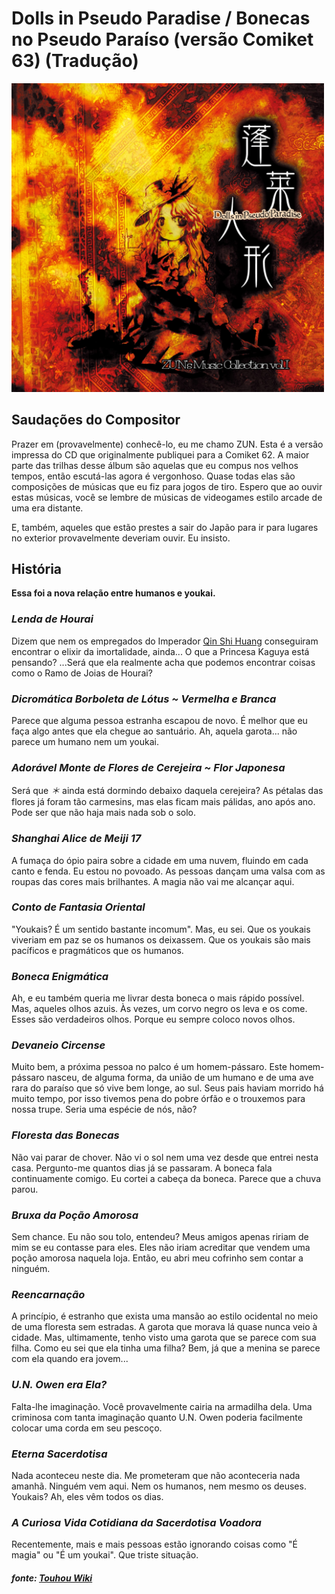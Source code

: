 # Dolls in Pseudo Paradise / Bonecas no Pseudo Paraíso (versão Comiket 63) (Tradução)
<img src="cover.png" alt="capa de Dolls in Pseudo Paradise" width="500"/>

## Saudações do Compositor

Prazer em (provavelmente) conhecê-lo, eu me chamo ZUN. Esta é a versão impressa do CD que originalmente publiquei para a Comiket 62.
A maior parte das trilhas desse álbum são aquelas que eu compus nos velhos tempos, então escutá-las agora é vergonhoso. Quase todas elas são composições de músicas que eu fiz para jogos de tiro.
Espero que ao ouvir estas músicas, você se lembre de músicas de videogames estilo arcade de uma era distante.

E, também, aqueles que estão prestes a sair do Japão para ir para lugares no exterior provavelmente deveriam ouvir. Eu insisto.

## História

**Essa foi a nova relação entre humanos e youkai.**

### *Lenda de Hourai*

Dizem que nem os empregados do Imperador [Qin Shi Huang](https://en.wikipedia.org/wiki/Qin_Shi_Huang) conseguiram encontrar o elixir da imortalidade, ainda...
O que a Princesa Kaguya está pensando?
...Será que ela realmente acha que podemos encontrar coisas como o Ramo de Joias de Hourai?

### *Dicromática Borboleta de Lótus ~ Vermelha e Branca*

Parece que alguma pessoa estranha escapou de novo.
É melhor que eu faça algo antes que ela chegue ao santuário.
Ah, aquela garota... não parece um humano nem um youkai.

### *Adorável Monte de Flores de Cerejeira ~ Flor Japonesa*

Será que *＊* ainda está dormindo debaixo daquela cerejeira?
As pétalas das flores já foram tão carmesins, mas elas ficam mais pálidas, ano após ano.
Pode ser que não haja mais nada sob o solo.

### *Shanghai Alice de Meiji 17*

A fumaça do ópio paira sobre a cidade em uma nuvem, fluindo em cada canto e fenda. Eu estou no povoado. As pessoas dançam uma valsa com as roupas das cores mais brilhantes. A magia não vai me alcançar aqui.

### *Conto de Fantasia Oriental*

"Youkais? É um sentido bastante incomum".
Mas, eu sei. Que os youkais viveriam em paz se os humanos os deixassem.
Que os youkais são mais pacíficos e pragmáticos que os humanos.

### *Boneca Enigmática*

Ah, e eu também queria me livrar desta boneca o mais rápido possível.
Mas, aqueles olhos azuis. Às vezes, um corvo negro os leva e os come. Esses são verdadeiros olhos.
Porque eu sempre coloco novos olhos.

### *Devaneio Circense*

Muito bem, a próxima pessoa no palco é um homem-pássaro.
Este homem-pássaro nasceu, de alguma forma, da união de um humano e de uma ave rara do paraíso que só vive bem longe, ao sul.
Seus pais haviam morrido há muito tempo, por isso tivemos pena do pobre órfão e o trouxemos para nossa trupe. Seria uma espécie de nós, não?

### *Floresta das Bonecas*

Não vai parar de chover.
Não vi o sol nem uma vez desde que entrei nesta casa.
Pergunto-me quantos dias já se passaram.
A boneca fala continuamente comigo.
Eu cortei a cabeça da boneca. Parece que a chuva parou.

### *Bruxa da Poção Amorosa*

Sem chance. Eu não sou tolo, entendeu?
Meus amigos apenas ririam de mim se eu contasse para eles.
Eles não iriam acreditar que vendem uma poção amorosa naquela loja.
Então, eu abri meu cofrinho sem contar a ninguém.

### *Reencarnação*

A princípio, é estranho que exista uma mansão ao estilo ocidental no meio de uma floresta sem estradas. A garota que morava lá quase nunca veio à cidade. Mas, ultimamente, tenho visto uma garota que se parece com sua filha.
Como eu sei que ela tinha uma filha?
Bem, já que a menina se parece com ela quando era jovem...

### *U.N. Owen era Ela?*

Falta-lhe imaginação. Você provavelmente cairia na armadilha dela. Uma criminosa com tanta imaginação quanto U.N. Owen poderia facilmente colocar uma corda em seu pescoço.

### *Eterna Sacerdotisa*

Nada aconteceu neste dia.
Me prometeram que não aconteceria nada amanhã.
Ninguém vem aqui. Nem os humanos, nem mesmo os deuses.
Youkais? Ah, eles vêm todos os dias.

### *A Curiosa Vida Cotidiana da Sacerdotisa Voadora*

Recentemente, mais e mais pessoas estão ignorando coisas como "É magia" ou "É um youkai". Que triste situação.

##### *fonte: [Touhou Wiki](https://en.touhouwiki.net/wiki/Dolls_in_Pseudo_Paradise/Story)*
